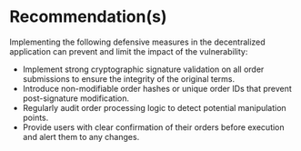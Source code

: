 # Recommendation(s)

Implementing the following defensive measures in the decentralized application can prevent and limit the impact of the vulnerability:
- Implement strong cryptographic signature validation on all order submissions to ensure the integrity of the original terms.
- Introduce non-modifiable order hashes or unique order IDs that prevent post-signature modification.
- Regularly audit order processing logic to detect potential manipulation points.
- Provide users with clear confirmation of their orders before execution and alert them to any changes.
